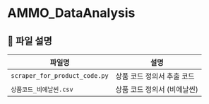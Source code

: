 # AMMO_DataAnalysis

## 📝 파일 설명

| 파일명            | 설명 |
|-------------------|------|
| `scraper_for_product_code.py` | 상품 코드 정의서 추출 코드 |
| `상품코드_비에날씬.csv` | 상품 코드 정의서 (비에날씬) |
